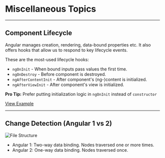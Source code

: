 # Miscellaneous Topics

---

## Component Lifecycle

Angular manages creation, rendering, data-bound properties etc. It also offers hooks that allow us to respond to key lifecycle events.

These are the most-used lifecycle hooks:

- `ngOnInit` - When bound inputs pass values the first time.
- `ngOnDestroy` - Before component is destroyed.
- `ngAfterContentInit` - After component's (ng-)content is initialized.
- `ngAfterViewInit` - After component's view is initialized.

**Pro Tip:** Prefer putting initialization logic in `ngOnInit` instead of `constructor`

[View Example](https://plnkr.co/edit/0hHM5hQJLuuwA8scxAil?p=preview)

---

## Change Detection (Angular 1 vs 2)

![File Structure](content/images/angular1-vs-angular2.jpg)

- Angular 1: Two-way data binding. Nodes traversed one or more times.
- Angular 2: One-way data binding. Nodes traversed once.
